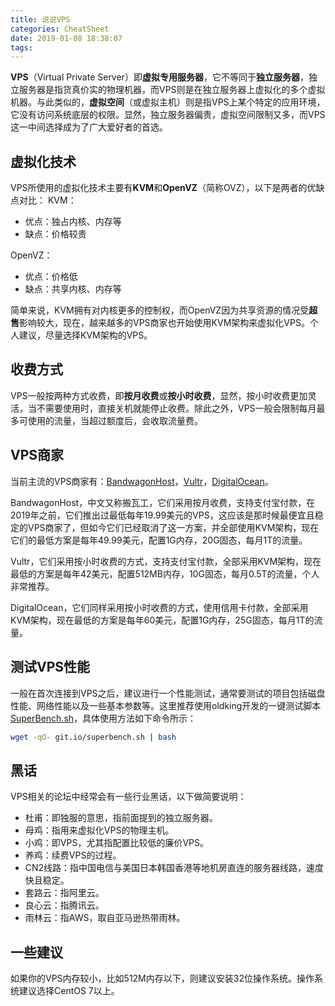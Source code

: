 ```yaml
---
title: 说说VPS
categories: CheatSheet
date: 2019-01-08 18:38:07
tags:
---
```


**VPS**（Virtual Private Server）即**虚拟专用服务器**，它不等同于**独立服务器**，独立服务器是指货真价实的物理机器，而VPS则是在独立服务器上虚拟化的多个虚拟机器。与此类似的，**虚拟空间**（或虚拟主机）则是指VPS上某个特定的应用环境，它没有访问系统底层的权限。显然，独立服务器偏贵，虚拟空间限制又多，而VPS这一中间选择成为了广大爱好者的首选。
<!--more-->
## 虚拟化技术
VPS所使用的虚拟化技术主要有**KVM**和**OpenVZ**（简称OVZ），以下是两者的优缺点对比：
KVM：
- 优点：独占内核、内存等
- 缺点：价格较贵

OpenVZ：
- 优点：价格低
- 缺点：共享内核、内存等

简单来说，KVM拥有对内核更多的控制权，而OpenVZ因为共享资源的情况受**超售**影响较大，现在，越来越多的VPS商家也开始使用KVM架构来虚拟化VPS。个人建议，尽量选择KVM架构的VPS。

## 收费方式
VPS一般按两种方式收费，即**按月收费**或**按小时收费**，显然，按小时收费更加灵活，当不需要使用时，直接关机就能停止收费。除此之外，VPS一般会限制每月最多可使用的流量，当超过额度后，会收取流量费。

## VPS商家
当前主流的VPS商家有：[BandwagonHost](https://bandwagonhost.com/index.php)，[Vultr](https://www.vultr.com/)，[DigitalOcean](https://www.digitalocean.com/)。

BandwagonHost，中文又称搬瓦工，它们采用按月收费，支持支付宝付款，在2019年之前，它们推出过最低每年19.99美元的VPS，这应该是那时候最便宜且稳定的VPS商家了，但如今它们已经取消了这一方案，并全部使用KVM架构，现在它们的最低方案是每年49.99美元，配置1G内存，20G固态，每月1T的流量。

Vultr，它们采用按小时收费的方式，支持支付宝付款，全部采用KVM架构，现在最低的方案是每年42美元，配置512MB内存，10G固态，每月0.5T的流量，个人非常推荐。

DigitalOcean，它们同样采用按小时收费的方式，使用信用卡付款，全部采用KVM架构，现在最低的方案是每年60美元，配置1G内存，25G固态，每月1T的流量。

## 测试VPS性能
一般在首次连接到VPS之后，建议进行一个性能测试，通常要测试的项目包括磁盘性能、网络性能以及一些基本参数等。这里推荐使用oldking开发的一键测试脚本[SuperBench.sh](https://www.oldking.net/350.html)，具体使用方法如下命令所示：
```bash
wget -qO- git.io/superbench.sh | bash
```


## 黑话
VPS相关的论坛中经常会有一些行业黑话，以下做简要说明：
- 杜甫：即独服的意思，指前面提到的独立服务器。
- 母鸡：指用来虚拟化VPS的物理主机。
- 小鸡：即VPS，尤其指配置比较低的廉价VPS。
- 养鸡：续费VPS的过程。
- CN2线路：指中国电信与美国日本韩国香港等地机房直连的服务器线路，速度快且稳定。
- 套路云：指阿里云。
- 良心云：指腾讯云。
- 雨林云：指AWS，取自亚马逊热带雨林。

## 一些建议
如果你的VPS内存较小，比如512M内存以下，则建议安装32位操作系统。操作系统建议选择CentOS 7以上。